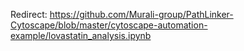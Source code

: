 Redirect: https://github.com/Murali-group/PathLinker-Cytoscape/blob/master/cytoscape-automation-example/lovastatin_analysis.ipynb
